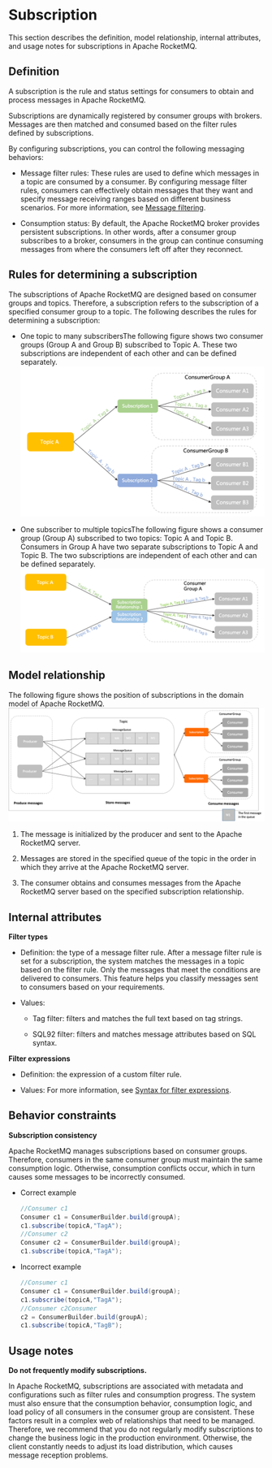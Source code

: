 # Subscription

This section describes the definition, model relationship, internal attributes, and usage notes for subscriptions in Apache RocketMQ.

## Definition

A subscription is the rule and status settings for consumers to obtain and process messages in Apache RocketMQ.

Subscriptions are dynamically registered by consumer groups with brokers. Messages are then matched and consumed based on the filter rules defined by subscriptions.

By configuring subscriptions, you can control the following messaging behaviors:

* Message filter rules: These rules are used to define which messages in a topic are consumed by a consumer. By configuring message filter rules, consumers can effectively obtain messages that they want and specify message receiving ranges based on different business scenarios. For more information, see [Message filtering](../04-功能行为/07messagefilter.md).

* Consumption status: By default, the Apache RocketMQ broker provides persistent subscriptions. In other words, after a consumer group subscribes to a broker, consumers in the group can continue consuming messages from where the consumers left off after they reconnect.

## Rules for determining a subscription

The subscriptions of Apache RocketMQ are designed based on consumer groups and topics. Therefore, a subscription refers to the subscription of a specified consumer group to a topic. The following describes the rules for determining a subscription:

* One topic to many subscribersThe following figure shows two consumer groups (Group A and Group B) subscribed to Topic A. These two subscriptions are independent of each other and can be defined separately.
  ![订阅关系不同分组](../picture/v5/subscription_diff_group.png)

* One subscriber to multiple topicsThe following figure shows a consumer group (Group A) subscribed to two topics: Topic A and Topic B. Consumers in Group A have two separate subscriptions to Topic A and Topic B. The two subscriptions are independent of each other and can be defined separately.
  ![订阅关系相同分组](../picture/v5/subscription_one_group.png)




## Model relationship

The following figure shows the position of subscriptions in the domain model of Apache RocketMQ.![Subscriptions](../picture/v5/archiforsubsciption.png)

1. The message is initialized by the producer and sent to the Apache RocketMQ server.

2. Messages are stored in the specified queue of the topic in the order in which they arrive at the Apache RocketMQ server.

3. The consumer obtains and consumes messages from the Apache RocketMQ server based on the specified subscription relationship.


## Internal attributes

**Filter types**

* Definition: the type of a message filter rule. After a message filter rule is set for a subscription, the system matches the messages in a topic based on the filter rule. Only the messages that meet the conditions are delivered to consumers. This feature helps you classify messages sent to consumers based on your requirements.

* Values:
  * Tag filter: filters and matches the full text based on tag strings.

  * SQL92 filter: filters and matches message attributes based on SQL syntax.

  

**Filter expressions**

* Definition: the expression of a custom filter rule.

* Values: For more information, see [Syntax for filter expressions](../04-功能行为/07messagefilter.md).



## Behavior constraints

**Subscription consistency**

Apache RocketMQ manages subscriptions based on consumer groups. Therefore, consumers in the same consumer group must maintain the same consumption logic. Otherwise, consumption conflicts occur, which in turn causes some messages to be incorrectly consumed.
* Correct example

  ```java
  //Consumer c1
  Consumer c1 = ConsumerBuilder.build(groupA);
  c1.subscribe(topicA,"TagA");
  //Consumer c2
  Consumer c2 = ConsumerBuilder.build(groupA);
  c1.subscribe(topicA,"TagA");
  ```

  

* Incorrect example

  ```java
  //Consumer c1
  Consumer c1 = ConsumerBuilder.build(groupA);
  c1.subscribe(topicA,"TagA");
  //Consumer c2Consumer 
  c2 = ConsumerBuilder.build(groupA);
  c1.subscribe(topicA,"TagB");
  ```

## Usage notes 

**Do not frequently modify subscriptions.**

In Apache RocketMQ, subscriptions are associated with metadata and configurations such as filter rules and consumption progress. The system must also ensure that the consumption behavior, consumption logic, and load policy of all consumers in the consumer group are consistent. These factors result in a complex web of relationships that need to be managed. Therefore, we recommend that you do not regularly modify subscriptions to change the business logic in the production environment. Otherwise, the client constantly needs to adjust its load distribution, which causes message reception problems.
